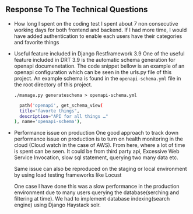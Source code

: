 ## Response To The Technical Questions

* How long I spent on the coding test
    I spent about 7 non consecutive working days for both frontend and backend. If I   had more time, I would have added authentication to enable each users have their categories and favorite things

* Useful feature included in Django Restframework 3.9
    One of the useful feature included in DRT 3.9 is the automatic schema generation for openapi documenetation. The code snippet bellow is an example of an openapi configuration which can be seen in the urls.py file of this project. An example schema is found in the `openapi-schema.yml` file in the root directory of this project.
    ```
    ./manage.py generateschema > openapi-schema.yml
    ```
    ```bash
      path('openapi', get_schema_view(
      title="favorte things",
      description="API for all things …"
    ), name='openapi-schema'),
    ```
    
* Performance issue on production
    One good approach to track down performance issue on production is to turn on health monitoring in the cloud (Cloud watch in the case of AWS). From here, where a lot of time is spent can be seen. It could be from third party api, Excessive Web Service Invocation, slow sql statement, querying two many data etc.

    Same issue can also be reproduced on the staging or local environment by using load testing frameworks like Locust

    One case I have done this was a slow performance in the production environment due to many users querying the database(serching and filtering at time). We had to implement database indexing(search engine) using Django Haystack solr.
